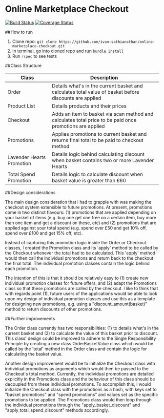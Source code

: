 # Online Marketplace Checkout
[![Build Status](https://travis-ci.org/ivan-sathianathan/online-marketplace-checkout.svg?branch=master)](https://travis-ci.org/ivan-sathianathan/online-marketplace-checkout)
[![Coverage Status](https://coveralls.io/repos/github/ivan-sathianathan/online-marketplace-checkout/badge.svg?branch=master)](https://coveralls.io/github/ivan-sathianathan/online-marketplace-checkout?branch=master)

##How to run

1. Clone repo: ``git clone https://github.com/ivan-sathianathan/online-marketplace-checkout.git``
2. In terminal, go into cloned repo and run ``bundle install``
3. Run ``rspec`` to see tests

##Class Structure

| Class | Description |
| --- | --- |
| Order | Details what's in the current basket and calculates total value of basket before discounts are applied |
| Product List | Details products and their prices |  
| Checkout | Adds an item to basket via scan method and calculates total price to be paid once promotions are applied |
| Promotions | Applies promotions to current basket and returns final total to be paid to checkout method |
| Lavender Hearts Promotion | Details logic behind calculating discount when basket contains two or more Lavender Hearts |
| Total Spend Promotion | Details logic to calculate discount when basket value is greater than £60 | 

##Design considerations

The main design consideration that I had to grapple with was making the checkout system extensible to future promotions. At present, promotions come in two distinct flavours: (1) promotions that are applied depending on your basket of items (e.g. buy one get one free on a certain item, buy more than one item and get a discount on these, etc) and (2) promotions that are applied against your total spend (e.g. spend over £50 and get 10% off, spend over £100 and get 15% off, etc). 

Instead of capturing this promotion logic inside the Order or Checkout classes, I created the Promotion class and its 'apply' method to be called by the Checkout whenever the total had to be calculated. This 'apply' method would then call the individual promotions and return back to the checkout the final total. The individual promotion classes contain the logic behind each promotion.

The intention of this is that it should be relatively easy to (1) create new individual promotion classes for future offers, and (2) adapt the Promotions class so that these promotions are called by the checkout. I like to think that with regards point (1), future users of the applications would be able to look upon my design of individual promotion classes and use this as a template for designing new promotions, e.g. using a "discount_amount(basket)" method to return discounts of other promotions.

##Further improvements

The Order class currently has two responsibilities: (1) to details what's in the current basket and (2) to calculate the value of this basket prior to discount. This class' design could be improved to adhere to the Single Responsibility Principle by creating a new class OrderBasketValue class which would be called by the 'total' method in the Order class and contain the logic for calculating the basket value.

Another design improvement would be to initialize the Checkout class with individual promotions as arguments which would then be passed to the Checkout's total method. Currently, the individual promotions are detailed explicitly in the Promotions class and the behaviour of this class should be decoupled from these individual promotions. To accomplish this, I would initialize the Checkout class with the promotions as a hash, with keys set to "basket promotions" and "spend promotions" and values set as the specific promotions to be applied. The Promotions class would then loop through the individual promotions through the "apply_basket_discount" and "apply_total_spend_discount" methods accordingly.
